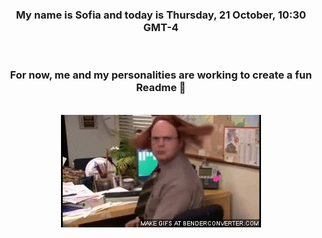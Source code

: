 


<div align="center">
<h3 >My name is Sofia and today is Thursday, 21 October, 10:30 GMT-4</h3><br>
<h3 >For now, me and my personalities are working to create a fun Readme 👋
</h3><br>
<img src='img/dwight.gif' alt='working...'/>
</div>
